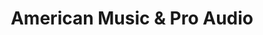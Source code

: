 ---
title: "American Music & Pro Audio"
url: /guadalupe/american-music-und-pro-audio/
shop: Musik
---
